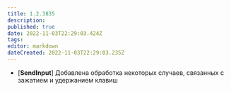 ```yaml
---
title: 1.2.3835
description: 
published: true
date: 2022-11-03T22:29:03.424Z
tags: 
editor: markdown
dateCreated: 2022-11-03T22:29:03.235Z
---		
```

		
- [**SendInput**] Добавлена обработка некоторых случаев, связанных с зажатием и удержанием клавиш
